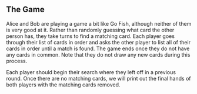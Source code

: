 ## The Game
Alice and Bob are playing a game a bit like Go Fish, although neither of them is very good at it. Rather than randomly guessing what card the other person has, they take turns to find a matching card. Each player goes through their list of cards in order and asks the other player to list all of their cards in order until a match is found. The game ends once they do not have any cards in common. Note that they do not draw any new cards during this process.

Each player should begin their search where they left off in a previous round. Once there are no matching cards, we will print out the final hands of both players with the matching cards removed.
